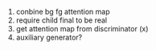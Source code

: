 1. conbine bg fg attention map
2. require child final to be real 
3. get attention map from discriminator (x)
4. auxiliary generator?
